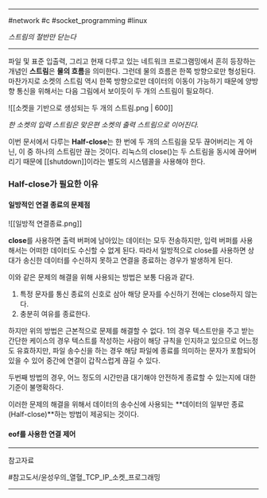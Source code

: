 
---

#network #c #socket_programming #linux

*스트림의 절반만 닫는다*

---

파일 및 표준 입출력, 그리고 현재 다루고 있는 네트워크 프로그램밍에서 흔히 등장하는 개념인 **스트림**은 **물의 흐름**을 의미한다. 그런데 물의 흐름은 한쪽 방향으로만 형성된다. 마찬가지로 소켓의 스트림 역시 한쪽 방향으로만 데이터의 이동이 가능하기 때문에 양방향 통신을 위해서는 다음 그림에서 보이듯이 두 개의 스트림이 필요하다.

![[소켓을 기반으로 생성되는 두 개의 스트림.png | 600]]

*한 소켓의 입력 스트림은 맞은편  소켓의 출력 스트림으로 이어진다.*

이번 문서에서 다루는 **Half-close**는 한 번에 두 개의 스트림을 모두 끊어버리는 게 아닌, 이 중 하나의 스트림만 끊는 것이다. 리눅스의 close()는 두 스트림을 동시에 끊어버리기 때문에 [[shutdown]]이라는 별도의 시스템콜을 사용해야 한다.

### Half-close가 필요한 이유

#### 일방적인 연결 종료의 문제점

![[일방적 연결종료.png]]

**close**를 사용하면 출력 버퍼에 남아있는 데이터는 모두 전송하지만, 입력 버퍼를 사용해서는 어떠한 데이터도 수신할 수 없게 된다. 따라서 일방적으로 close를 사용하면 상대가 송신한 데이터를 수신하지 못하고 연결을 종료하는 경우가 발생하게 된다.

이와 같은 문제의 해결을 위해 사용되는 방법은 보통 다음과 같다.

1. 특정 문자를 통신 종료의 신호로 삼아 해당 문자를 수신하기 전에는 close하지 않는다.
2. 충분히 여유를 종료한다.

하지만 위의 방법은 근본적으로 문제를 해결할 수 없다. 1의 경우 텍스트만을 주고 받는 간단한 케이스의 경우 텍스트를 작성하는 사람이 해당 규칙을 인지하고 있으므로 어느정도 유효하지만, 파일 송수신을 하는 경우 해당 파일에 종료를 의미하는 문자가 포함되어 있을 수 있어 중간에 연결이 갑작스럽게 끊길 수 있다.

두번째 방법의 경우, 어느 정도의 시간만큼 대기해야 안전하게 종료할 수 있는지에 대한 기준이 불명확하다.

이러한 문제의 해결을 위해서 데이터의 송수신에 사용되는 **데이터의 일부만 종료(Half-close)**하는 방법이 제공되는 것이다.

#### eof를 사용한 연결 제어



---

참고자료

#참고도서/윤성우의_열혈_TCP_IP_소켓_프로그래밍

---